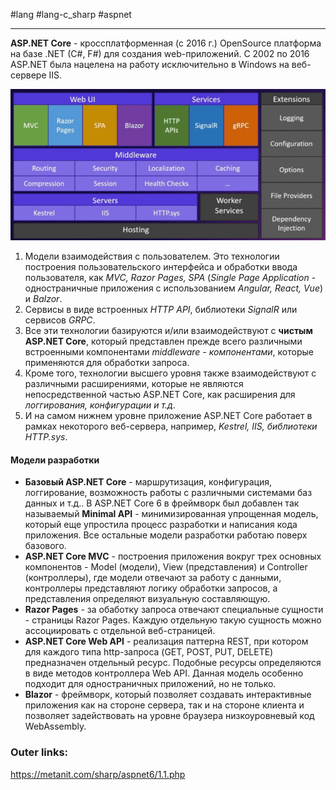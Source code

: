 #lang #lang-c_sharp #aspnet

---
**ASP.NET Core** - кроссплатформенная (с 2016 г.) OpenSource платформа на базе .NET (C#, F#) для создания web-приложений. 
C 2002 по 2016 ASP.NET была нацелена на работу исключительно в Windows на веб-сервере IIS.

![|500](heap/_files/Pasted%20image%2020241117072347.png)

1. Модели взаимодействия с пользователем. Это технологии построения пользовательского интерфейса и обработки ввода пользователя, как *MVC, Razor Pages, SPA* (*Single Page Application* - одностраничные приложения с использованием *Angular, React, Vue*) и *Balzor*. 
2. Сервисы в виде встроенных *HTTP API*, библиотеки *SignalR* или сервисов *GRPC*.
3. Все эти технологии базируются и/или взаимодействуют с **чистым ASP.NET Core**, который представлен прежде всего различными встроенными компонентами *middleware - компонентами*, которые применяются для обработки запроса. 
4. Кроме того, технологии высшего уровня также взаимодействуют с различными расширениями, которые не являются непосредственной частью ASP.NET Core, как расширения для *логгирования, конфигурации и т.д*.
5. И на самом нижнем уровне приложение ASP.NET Core работает в рамках некоторого веб-сервера, например, *Kestrel, IIS, библиотеки HTTP.sys*.

#### Модели разработки

- **Базовый ASP.NET Core** - маршрутизация, конфигурация, логгирование, возможность работы с различными системами баз данных и т.д.. В ASP.NET Core 6 в фреймворк был добавлен так называемый **Minimal API** - минимизированная упрощенная модель, который еще упростила процесс разработки и написания кода приложения. Все остальные модели разработки работаю поверх базового.
- **ASP.NET Core MVC** - построения приложения вокруг трех основных компонентов - Model (модели), View (представления) и Controller (контроллеры), где модели отвечают за работу с данными, контроллеры представляют логику обработки запросов, а представления определяют визуальную составляющую.
- **Razor Pages** - за обаботку запроса отвечают специальные сущности - страницы Razor Pages. Каждую отдельную такую сущность можно ассоциировать с отдельной веб-страницей.
- **ASP.NET Core Web API** - реализация паттерна REST, при котором для каждого типа http-запроса (GET, POST, PUT, DELETE) предназначен отдельный ресурс. Подобные ресурсы определяются в виде методов контроллера Web API. Данная модель особенно подходит для одностраничных приложений, но не только.
- **Blazor** - фреймворк, который позволяет создавать интерактивные приложения как на стороне сервера, так и на стороне клиента и позволяет задействовать на уровне браузера низкоуровневый код WebAssembly.

### Outer links:
https://metanit.com/sharp/aspnet6/1.1.php